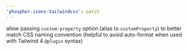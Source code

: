 ```yaml
---
'phosphor-icons-tailwindcss': patch
---
```


allow passing `custom-property` option (alias to `customProperty`) to better match CSS naming
convention (helpful to avoid auto-format when used with Tailwind 4 `@plugin` syntax)
